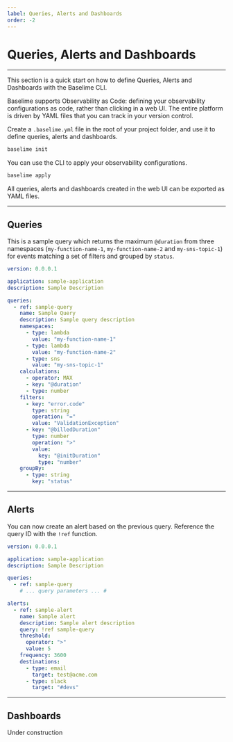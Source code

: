 ```yaml
---
label: Queries, Alerts and Dashboards
order: -2
---
```


# Queries, Alerts and Dashboards

---

This section is a quick start on how to define Queries, Alerts and Dashboards with the Baselime CLI.

Baselime supports Observability as Code: defining your observability configurations as code, rather than clicking in a web UI. The entire platform is driven by YAML files that you can track in your version control.

Create a `.baselime.yml` file in the root of your project folder, and use it to define queries, alerts and dashboards.

```bash #
baselime init
```

You can use the CLI to apply your observability configurations.

```bash #
baselime apply
```

All queries, alerts and dashboards created in the web UI can be exported as YAML files.

---

## Queries

This is a sample query which returns the maximum `@duration` from three namespaces (`my-function-name-1`, `my-function-name-2` and `my-sns-topic-1`)  for events matching a set of filters and grouped by `status`.

```yaml # .baselime.yml
version: 0.0.0.1

application: sample-application
description: Sample Description

queries:
  - ref: sample-query
    name: Sample Query
    description: Sample query description
    namespaces:
      - type: lambda
        value: "my-function-name-1"
      - type: lambda
        value: "my-function-name-2"
      - type: sns
        value: "my-sns-topic-1"
    calculations:
      - operator: MAX
      - key: "@duration"
      - type: number
    filters:
      - key: "error.code"
        type: string
        operation: "="
        value: "ValidationException"
      - key: "@billedDuration"
        type: number
        operation: ">"
        value:
          key: "@initDuration"
          type: "number"
    groupBy:
      - type: string
        key: "status"
```

---

## Alerts

You can now create an alert based on the previous query. Reference the query ID with the `!ref` function.

```yaml .baselime.yml
version: 0.0.0.1

application: sample-application
description: Sample Description

queries:
  - ref: sample-query
    # ... query parameters ... #

alerts:
  - ref: sample-alert
    name: Sample alert
    description: Sample alert description
    query: !ref sample-query
    threshold:
      operator: ">"
      value: 5
    frequency: 3600
    destinations:
      - type: email
        target: test@acme.com
      - type: slack
        target: "#devs" 
```

---

## Dashboards

Under construction